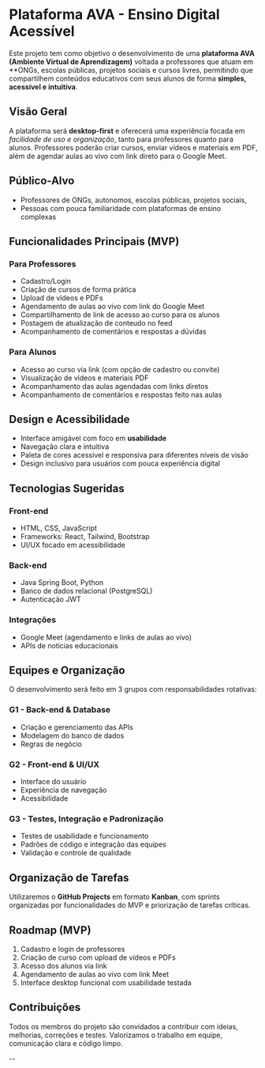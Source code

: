 # Plataforma AVA - Ensino Digital Acessível

Este projeto tem como objetivo o desenvolvimento de uma **plataforma AVA (Ambiente Virtual de Aprendizagem)** voltada a professores que atuam em **ONGs, escolas públicas, projetos sociais e cursos livres, permitindo que compartilhem conteúdos educativos com seus alunos de forma **simples, acessível e intuitiva**.

## Visão Geral

A plataforma será **desktop-first** e oferecerá uma experiência focada em *facilidade de uso e organização*, tanto para professores quanto para alunos. Professores poderão criar cursos, enviar vídeos e materiais em PDF, além de agendar aulas ao vivo com link direto para o Google Meet.

## Público-Alvo

- Professores de ONGs, autonomos, escolas públicas, projetos sociais, 
- Pessoas com pouca familiaridade com plataformas de ensino complexas

## Funcionalidades Principais (MVP)

### Para Professores
- Cadastro/Login
- Criação de cursos de forma prática
- Upload de vídeos e PDFs
- Agendamento de aulas ao vivo com link do Google Meet
- Compartilhamento de link de acesso ao curso para os alunos
- Postagem de atualização de conteudo no feed
- Acompanhamento de comentários e respostas a dúvidas

### Para Alunos
- Acesso ao curso via link (com opção de cadastro ou convite)
- Visualização de vídeos e materiais PDF
- Acompanhamento das aulas agendadas com links diretos
- Acompanhamento de comentários e respostas feito nas aulas

##  Design e Acessibilidade

- Interface amigável com foco em **usabilidade**
- Navegação clara e intuitiva
- Paleta de cores acessível e responsiva para diferentes níveis de visão
- Design inclusivo para usuários com pouca experiência digital

## Tecnologias Sugeridas

### Front-end
- HTML, CSS, JavaScript
- Frameworks: React, Tailwind, Bootstrap
- UI/UX focado em acessibilidade

### Back-end
- Java Spring Boot, Python
- Banco de dados relacional (PostgreSQL)
- Autenticação JWT

### Integrações
- Google Meet (agendamento e links de aulas ao vivo)
- APIs de noticias educacionais

## Equipes e Organização

O desenvolvimento será feito em 3 grupos com responsabilidades rotativas:

### G1 - Back-end & Database
- Criação e gerenciamento das APIs
- Modelagem do banco de dados
- Regras de negócio

### G2 - Front-end & UI/UX
- Interface do usuário
- Experiência de navegação
- Acessibilidade

### G3 - Testes, Integração e Padronização
- Testes de usabilidade e funcionamento
- Padrões de código e integração das equipes
- Validação e controle de qualidade

## Organização de Tarefas

Utilizaremos o **GitHub Projects** em formato **Kanban**, com sprints organizadas por funcionalidades do MVP e priorização de tarefas críticas.

## Roadmap (MVP)

1. Cadastro e login de professores
2. Criação de curso com upload de vídeos e PDFs
3. Acesso dos alunos via link
4. Agendamento de aulas ao vivo com link Meet
5. Interface desktop funcional com usabilidade testada

## Contribuições

Todos os membros do projeto são convidados a contribuir com ideias, melhorias, correções e testes. Valorizamos o trabalho em equipe, comunicação clara e código limpo.

--

